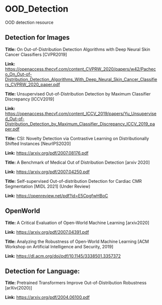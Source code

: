 # OOD_Detection
OOD detection resource


## Detection for Images

**Title:** On Out-of-Distribution Detection Algorithms with Deep Neural Skin Cancer Classifiers [CVPR2019]

**Link:** https://openaccess.thecvf.com/content_CVPRW_2020/papers/w42/Pacheco_On_Out-of-Distribution_Detection_Algorithms_With_Deep_Neural_Skin_Cancer_Classifiers_CVPRW_2020_paper.pdf


**Title:** Unsupervised Out-of-Distribution Detection by Maximum Classifier Discrepancy [ICCV2019]

**Link:** https://openaccess.thecvf.com/content_ICCV_2019/papers/Yu_Unsupervised_Out-of-Distribution_Detection_by_Maximum_Classifier_Discrepancy_ICCV_2019_paper.pdf

**Title:** CSI: Novelty Detection via Contrastive Learning on Distributionally Shifted Instances [NeurIPS2020]

**Link:** https://arxiv.org/pdf/2007.08176.pdf

**Title:** A Benchmark of Medical Out of Distribution Detection [arxiv 2020]

**Link:** https://arxiv.org/pdf/2007.04250.pdf


**Title:** Self-supervised Out-of-distribution Detection for Cardiac CMR Segmentation [MIDL 2021] (Under Review)

**Link:** https://openreview.net/pdf?id=E5CpgfwHBoC


## OpenWorld

**Title:** A Critical Evaluation of Open-World Machine Learning [arxiv2020]

**Link:** https://arxiv.org/pdf/2007.04391.pdf

**Title:** Analyzing the Robustness of Open-World Machine Learning [ACM Workshop on Artificial Intelligence and Security, 2019]

**Link:** https://dl.acm.org/doi/pdf/10.1145/3338501.3357372


## Detection for Language:
**Title:** Pretrained Transformers Improve Out-of-Distribution Robustness [arXiv(2020)]

**Link:** https://arxiv.org/pdf/2004.06100.pdf
